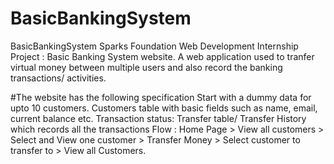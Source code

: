 # BasicBankingSystem
BasicBankingSystem Sparks Foundation Web Development Internship Project : Basic Banking System website. A web application used to tranfer virtual money between multiple users and also record the banking transactions/ activities.

#The website has the following specification
Start with a dummy data for upto 10 customers. Customers table with basic fields such as name, email, current balance etc. Transaction status: Transfer table/ Transfer History which records all the transactions  Flow : Home Page > View all customers > Select and View one customer > Transfer Money > Select customer to transfer to > View all Customers.
